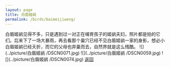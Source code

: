 ```yaml
---
layout: page
title: 白眉姬鹟	
permalink: /birds/baimeijiweng/
---
```

白眉姬鹟见得不多，只是遇到过一对正在哺育孩子的姬鹟夫妇，照片都是拍的它们。后来下了一场大暴雨，再去看那个巢穴已经不见白眉姬鹟一家的身影，想必小白眉姬鹟已经夭折，而它的父母也弃巢而去，自然界就是这么残酷。
![](../picture/白眉姬鹟	/DSCN0071.jpg)
![](../picture/白眉姬鹟	/DSCN0059.jpg)
![](../picture/白眉姬鹟	/DSCN0074.jpg)
[返回](../../)
